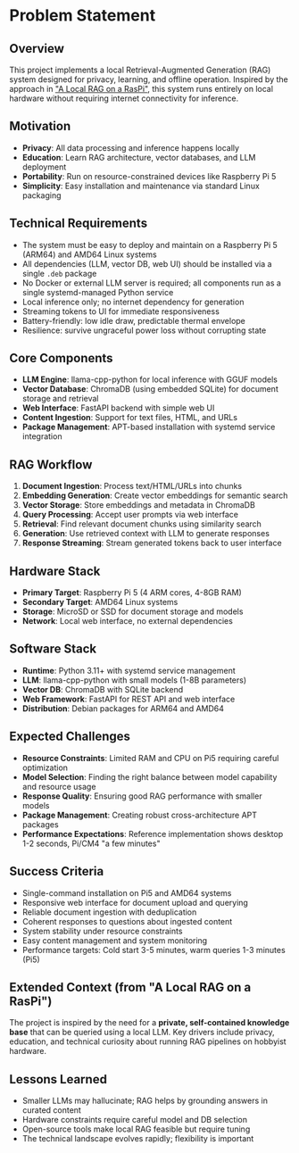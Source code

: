 # Problem Statement

## Overview
This project implements a local Retrieval-Augmented Generation (RAG) system designed for privacy, learning, and offline operation. Inspired by the approach in ["A Local RAG on a RasPi"](https://overengineeredit.medium.com/a-local-rag-on-a-raspi-439496796324), this system runs entirely on local hardware without requiring internet connectivity for inference.

## Motivation
- **Privacy**: All data processing and inference happens locally
- **Education**: Learn RAG architecture, vector databases, and LLM deployment
- **Portability**: Run on resource-constrained devices like Raspberry Pi 5
- **Simplicity**: Easy installation and maintenance via standard Linux packaging

## Technical Requirements
- The system must be easy to deploy and maintain on a Raspberry Pi 5 (ARM64) and AMD64 Linux systems
- All dependencies (LLM, vector DB, web UI) should be installed via a single `.deb` package
- No Docker or external LLM server is required; all components run as a single systemd-managed Python service
- Local inference only; no internet dependency for generation
- Streaming tokens to UI for immediate responsiveness
- Battery-friendly: low idle draw, predictable thermal envelope
- Resilience: survive ungraceful power loss without corrupting state

## Core Components
- **LLM Engine**: llama-cpp-python for local inference with GGUF models
- **Vector Database**: ChromaDB (using embedded SQLite) for document storage and retrieval
- **Web Interface**: FastAPI backend with simple web UI
- **Content Ingestion**: Support for text files, HTML, and URLs
- **Package Management**: APT-based installation with systemd service integration

## RAG Workflow
1. **Document Ingestion**: Process text/HTML/URLs into chunks
2. **Embedding Generation**: Create vector embeddings for semantic search
3. **Vector Storage**: Store embeddings and metadata in ChromaDB
4. **Query Processing**: Accept user prompts via web interface
5. **Retrieval**: Find relevant document chunks using similarity search
6. **Generation**: Use retrieved context with LLM to generate responses
7. **Response Streaming**: Stream generated tokens back to user interface

## Hardware Stack
- **Primary Target**: Raspberry Pi 5 (4 ARM cores, 4-8GB RAM)
- **Secondary Target**: AMD64 Linux systems
- **Storage**: MicroSD or SSD for document storage and models
- **Network**: Local web interface, no external dependencies

## Software Stack
- **Runtime**: Python 3.11+ with systemd service management
- **LLM**: llama-cpp-python with small models (1-8B parameters)
- **Vector DB**: ChromaDB with SQLite backend
- **Web Framework**: FastAPI for REST API and web interface
- **Distribution**: Debian packages for ARM64 and AMD64

## Expected Challenges
- **Resource Constraints**: Limited RAM and CPU on Pi5 requiring careful optimization
- **Model Selection**: Finding the right balance between model capability and resource usage
- **Response Quality**: Ensuring good RAG performance with smaller models
- **Package Management**: Creating robust cross-architecture APT packages
- **Performance Expectations**: Reference implementation shows desktop 1-2 seconds, Pi/CM4 "a few minutes"

## Success Criteria
- Single-command installation on Pi5 and AMD64 systems
- Responsive web interface for document upload and querying
- Reliable document ingestion with deduplication
- Coherent responses to questions about ingested content
- System stability under resource constraints
- Easy content management and system monitoring
- Performance targets: Cold start 3-5 minutes, warm queries 1-3 minutes (Pi5)

## Extended Context (from "A Local RAG on a RasPi")
The project is inspired by the need for a **private, self-contained knowledge base** that can be queried using a local LLM. Key drivers include privacy, education, and technical curiosity about running RAG pipelines on hobbyist hardware.

## Lessons Learned
- Smaller LLMs may hallucinate; RAG helps by grounding answers in curated content
- Hardware constraints require careful model and DB selection
- Open-source tools make local RAG feasible but require tuning
- The technical landscape evolves rapidly; flexibility is important